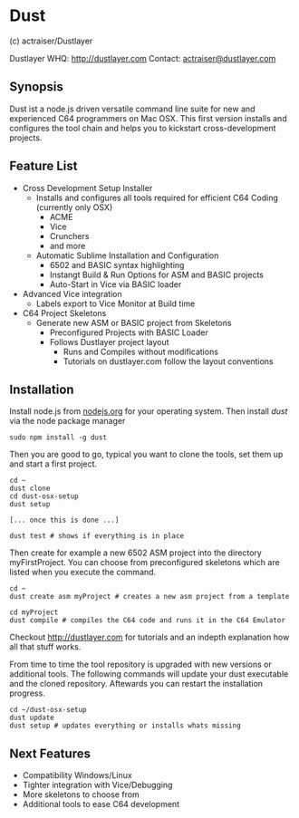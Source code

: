 # Dust #

(c) actraiser/Dustlayer

Dustlayer WHQ: http://dustlayer.com
Contact: actraiser@dustlayer.com

## Synopsis ##

Dust ist a node.js driven versatile command line suite for new and experienced C64 programmers on Mac OSX. 
This first version installs and configures the tool chain and helps you to kickstart cross-development projects. 

## Feature List ##

- Cross Development Setup Installer
	- Installs and configures all tools required for efficient C64 Coding (currently only OSX)
		- ACME
		- Vice
		- Crunchers
		- and more
	- Automatic Sublime Installation and Configuration
		- 6502 and BASIC syntax highlighting
		- Instangt Build & Run Options for ASM and BASIC projects
		- Auto-Start in Vice via BASIC loader
- Advanced Vice integration
	- Labels export to Vice Monitor at Build time
- C64 Project Skeletons
	- Generate new ASM or BASIC project from Skeletons
		- Preconfigured Projects with BASIC Loader
		- Follows Dustlayer project layout
			- Runs and Compiles without modifications
			- Tutorials on dustlayer.com follow the layout conventions

## Installation ##

Install node.js from [nodejs.org](http://nodejs.org/download/) for your operating system. Then install *dust* via the node package manager

	sudo npm install -g dust

Then you are good to go, typical you want to clone the tools, set them up and start a first project.

	cd ~
	dust clone
	cd dust-osx-setup
	dust setup

	[... once this is done ...]

	dust test # shows if everything is in place


 Then create for example a new 6502 ASM project into the directory myFirstProject. You can choose from preconfigured skeletons which are listed when you execute the command. 

 	cd ~
	dust create asm myProject # creates a new asm project from a template

	cd myProject
	dust compile # compiles the C64 code and runs it in the C64 Emulator


Checkout http://dustlayer.com for tutorials and an indepth explanation how all that stuff works.

From time to time the tool repository is upgraded with new versions or additional tools. The following commands will update your dust executable and the cloned repository. Aftewards you can restart the installation progress.

	cd ~/dust-osx-setup
	dust update
	dust setup # updates everything or installs whats missing

## Next Features ## 

- Compatibility Windows/Linux
- Tighter integration with Vice/Debugging
- More skeletons to choose from
- Additional tools to ease C64 development


